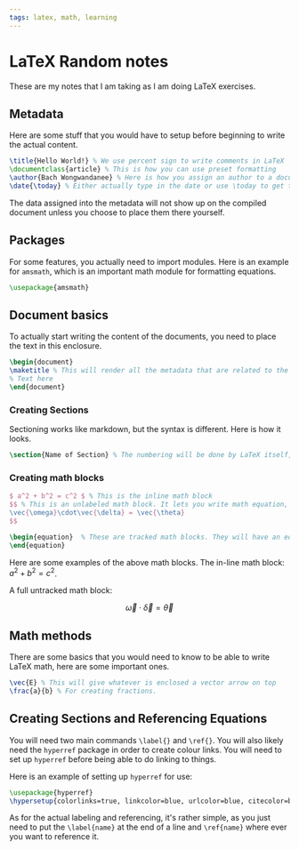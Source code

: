 ```yaml
---
tags: latex, math, learning
---
```


# LaTeX Random notes

These are my notes that I am taking as I am doing LaTeX exercises.

## Metadata

Here are some stuff that you would have to setup before beginning to write the actual content.

```LaTeX
\title{Hello World!} % We use percent sign to write comments in LaTeX
\documentclass{article} % This is how you can use preset formatting
\author{Bach Wongwandanee} % Here is how you assign an author to a document
\date{\today} % Either actually type in the date or use \today to get the date

```

The data assigned into the metadata will not show up on the compiled document unless you choose to place them there yourself.

## Packages

For some features, you actually need to import modules. Here is an example for `amsmath`, which is an important math module for formatting equations.

```latex
\usepackage{amsmath}
```

## Document basics

To actually start writing the content of the documents, you need to place the text in this enclosure.
```latex
\begin{document}
\maketitle % This will render all the metadata that are related to the title
% Text here
\end{document}
```
### Creating Sections

Sectioning works like markdown, but the syntax is different. Here is how it looks.
```latex
\section{Name of Section} % The numbering will be done by LaTeX itself, so don't worry.
```

### Creating math blocks

```latex
$ a^2 + b^2 = c^2 $ % This is the inline math block
$$ % This is an unlabeled math block. It lets you write math equation, but no tracking.
\vec{\omega}\cdot\vec{\delta} = \vec{\theta}
$$

\begin{equation}  % These are tracked math blocks. They will have an equation sign
\end{equation}
```

Here are some examples of the above math blocks. The in-line math block: $a^2+b^2=c^2$.

A full untracked math block:

$$
\vec{\omega}\cdot\vec{\delta} = \vec{\theta}
$$

## Math methods

There are some basics that you would need to know to be able to write LaTeX math, here are some important ones.

```latex
\vec{E} % This will give whatever is enclosed a vector arrow on top
\frac{a}{b} % For creating fractions.
```

## Creating Sections and Referencing Equations

You will need two main commands `\label{}` and `\ref{}`. You will also likely need the `hyperref` package in order to create colour links. You will need to set up `hyperref` before being able to do linking to things.

Here is an example of setting up `hyperref` for use:
```latex
\usepackage{hyperref}
\hypersetup{colorlinks=true, linkcolor=blue, urlcolor=blue, citecolor=blue}
```

As for the actual labeling and referencing, it's rather simple, as you just need to put the `\label{name}` at the end of a line and `\ref{name}` where ever you want to reference it.